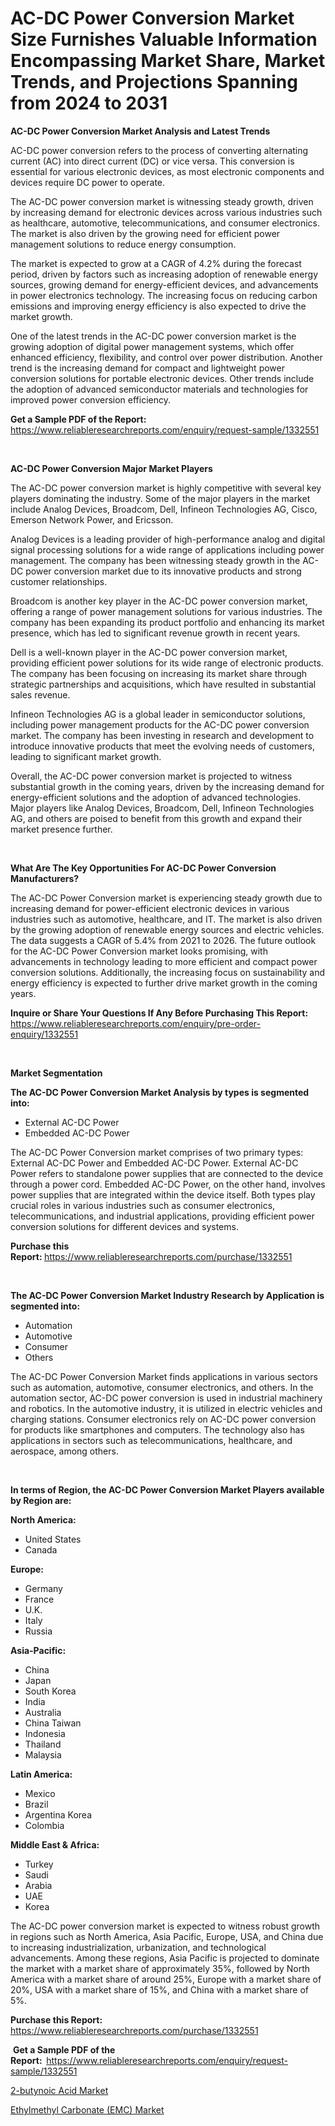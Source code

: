 <p><h1>AC-DC Power Conversion Market Size Furnishes Valuable Information Encompassing Market Share, Market Trends, and Projections Spanning from 2024 to 2031</h1></p><p><strong>AC-DC Power Conversion Market Analysis and Latest Trends</strong></p>
<p><p>AC-DC power conversion refers to the process of converting alternating current (AC) into direct current (DC) or vice versa. This conversion is essential for various electronic devices, as most electronic components and devices require DC power to operate.</p><p>The AC-DC power conversion market is witnessing steady growth, driven by increasing demand for electronic devices across various industries such as healthcare, automotive, telecommunications, and consumer electronics. The market is also driven by the growing need for efficient power management solutions to reduce energy consumption.</p><p>The market is expected to grow at a CAGR of 4.2% during the forecast period, driven by factors such as increasing adoption of renewable energy sources, growing demand for energy-efficient devices, and advancements in power electronics technology. The increasing focus on reducing carbon emissions and improving energy efficiency is also expected to drive the market growth.</p><p>One of the latest trends in the AC-DC power conversion market is the growing adoption of digital power management systems, which offer enhanced efficiency, flexibility, and control over power distribution. Another trend is the increasing demand for compact and lightweight power conversion solutions for portable electronic devices. Other trends include the adoption of advanced semiconductor materials and technologies for improved power conversion efficiency.</p></p>
<p><strong>Get a Sample PDF of the Report:&nbsp;</strong> <a href="https://www.reliableresearchreports.com/enquiry/request-sample/1332551">https://www.reliableresearchreports.com/enquiry/request-sample/1332551</a></p>
<p>&nbsp;</p>
<p><strong>AC-DC Power Conversion Major Market Players</strong></p>
<p><p>The AC-DC power conversion market is highly competitive with several key players dominating the industry. Some of the major players in the market include Analog Devices, Broadcom, Dell, Infineon Technologies AG, Cisco, Emerson Network Power, and Ericsson.</p><p>Analog Devices is a leading provider of high-performance analog and digital signal processing solutions for a wide range of applications including power management. The company has been witnessing steady growth in the AC-DC power conversion market due to its innovative products and strong customer relationships.</p><p>Broadcom is another key player in the AC-DC power conversion market, offering a range of power management solutions for various industries. The company has been expanding its product portfolio and enhancing its market presence, which has led to significant revenue growth in recent years.</p><p>Dell is a well-known player in the AC-DC power conversion market, providing efficient power solutions for its wide range of electronic products. The company has been focusing on increasing its market share through strategic partnerships and acquisitions, which have resulted in substantial sales revenue.</p><p>Infineon Technologies AG is a global leader in semiconductor solutions, including power management products for the AC-DC power conversion market. The company has been investing in research and development to introduce innovative products that meet the evolving needs of customers, leading to significant market growth.</p><p>Overall, the AC-DC power conversion market is projected to witness substantial growth in the coming years, driven by the increasing demand for energy-efficient solutions and the adoption of advanced technologies. Major players like Analog Devices, Broadcom, Dell, Infineon Technologies AG, and others are poised to benefit from this growth and expand their market presence further.</p></p>
<p>&nbsp;</p>
<p><strong>What Are The Key Opportunities For AC-DC Power Conversion Manufacturers?</strong></p>
<p><p>The AC-DC Power Conversion market is experiencing steady growth due to increasing demand for power-efficient electronic devices in various industries such as automotive, healthcare, and IT. The market is also driven by the growing adoption of renewable energy sources and electric vehicles. The data suggests a CAGR of 5.4% from 2021 to 2026. The future outlook for the AC-DC Power Conversion market looks promising, with advancements in technology leading to more efficient and compact power conversion solutions. Additionally, the increasing focus on sustainability and energy efficiency is expected to further drive market growth in the coming years.</p></p>
<p><strong>Inquire or Share Your Questions If Any Before Purchasing This Report:</strong> <a href="https://www.reliableresearchreports.com/enquiry/pre-order-enquiry/1332551">https://www.reliableresearchreports.com/enquiry/pre-order-enquiry/1332551</a></p>
<p>&nbsp;</p>
<p><strong>Market Segmentation</strong></p>
<p><strong>The AC-DC Power Conversion Market Analysis by types is segmented into:</strong></p>
<p><ul><li>External AC-DC Power</li><li>Embedded AC-DC Power</li></ul></p>
<p><p>The AC-DC Power Conversion market comprises of two primary types: External AC-DC Power and Embedded AC-DC Power. External AC-DC Power refers to standalone power supplies that are connected to the device through a power cord. Embedded AC-DC Power, on the other hand, involves power supplies that are integrated within the device itself. Both types play crucial roles in various industries such as consumer electronics, telecommunications, and industrial applications, providing efficient power conversion solutions for different devices and systems.</p></p>
<p><strong>Purchase this Report:&nbsp;</strong><a href="https://www.reliableresearchreports.com/purchase/1332551">https://www.reliableresearchreports.com/purchase/1332551</a></p>
<p>&nbsp;</p>
<p><strong>The AC-DC Power Conversion Market Industry Research by Application is segmented into:</strong></p>
<p><ul><li>Automation</li><li>Automotive</li><li>Consumer</li><li>Others</li></ul></p>
<p><p>The AC-DC Power Conversion Market finds applications in various sectors such as automation, automotive, consumer electronics, and others. In the automation sector, AC-DC power conversion is used in industrial machinery and robotics. In the automotive industry, it is utilized in electric vehicles and charging stations. Consumer electronics rely on AC-DC power conversion for products like smartphones and computers. The technology also has applications in sectors such as telecommunications, healthcare, and aerospace, among others.</p></p>
<p>&nbsp;</p>
<p><strong>In terms of Region, the AC-DC Power Conversion Market Players available by Region are:</strong></p>
<p>
    <p> <strong> North America: </strong>
        <ul>
            <li>United States</li>
            <li>Canada</li>
        </ul>
        </p> 
    <p> <strong> Europe: </strong>
        <ul>
            <li>Germany</li>
            <li>France</li>
            <li>U.K.</li>
            <li>Italy</li>
            <li>Russia</li>
        </ul>
        </p> 
    <p> <strong> Asia-Pacific: </strong>
        <ul>
            <li>China</li>
            <li>Japan</li>
            <li>South Korea</li>
            <li>India</li>
            <li>Australia</li>
            <li>China Taiwan</li>
            <li>Indonesia</li>
            <li>Thailand</li>
            <li>Malaysia</li>
        </ul>
        </p> 
    <p> <strong> Latin America: </strong>
        <ul>
            <li>Mexico</li>
            <li>Brazil</li>
            <li>Argentina Korea</li>
            <li>Colombia</li>
        </ul>
        </p> 
    <p> <strong> Middle East & Africa: </strong>
        <ul>
            <li>Turkey</li>
            <li>Saudi</li>
            <li>Arabia</li>
            <li>UAE</li>
            <li>Korea</li>
        </ul>
    </p>
    </p>
<p><p>The AC-DC power conversion market is expected to witness robust growth in regions such as North America, Asia Pacific, Europe, USA, and China due to increasing industrialization, urbanization, and technological advancements. Among these regions, Asia Pacific is projected to dominate the market with a market share of approximately 35%, followed by North America with a market share of around 25%, Europe with a market share of 20%, USA with a market share of 15%, and China with a market share of 5%.</p></p>
<p><strong>Purchase this Report: </strong><a href="https://www.reliableresearchreports.com/purchase/1332551">https://www.reliableresearchreports.com/purchase/1332551</a></p>
<p>&nbsp;<strong>Get a Sample PDF of the Report:&nbsp;&nbsp;</strong><a href="https://www.reliableresearchreports.com/enquiry/request-sample/1332551">https://www.reliableresearchreports.com/enquiry/request-sample/1332551</a></p>
<p><strong></strong></p>
<p><p><a href="https://issuu.com/reportprime-2/docs/2-butynoic-acid-market-size-2030.pptx">2-butynoic Acid Market</a></p><p><a href="https://issuu.com/reportprime-2/docs/ethylmethyl-carbonate-emc-market-size-2030.pptx">Ethylmethyl Carbonate (EMC) Market</a></p></p>